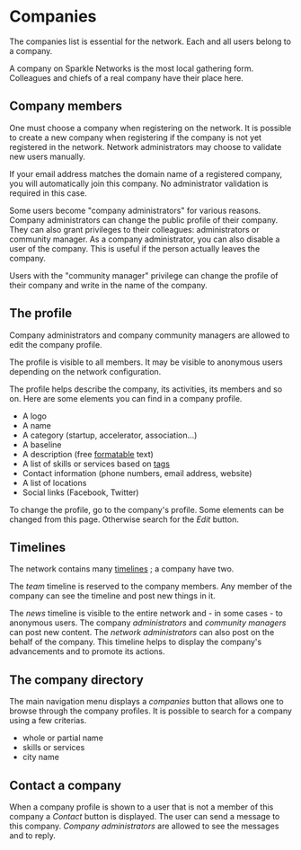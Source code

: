 Companies
=======================

The companies list is essential for the network. Each and all users belong to a company.

A company on Sparkle Networks is the most local gathering form. Colleagues and chiefs of a real company have their place here.

Company members
------------------------------

One must choose a company when registering on the network. It is possible to create a new company when registering if the company is not yet registered in the network. Network administrators may choose to validate new users manually.  

If your email address matches the domain name of a registered company, you will automatically join this company. No administrator validation is required in this case. 

Some users become "company administrators" for various reasons. Company administrators can change the public profile of their company. They can also grant privileges to their colleagues: administrators or community manager. As a company administrator, you can also disable a user of the company. This is useful if the person actually leaves the company.

Users with the "community manager" privilege can change the profile of their company and write in the name of the company. 


The profile
------------------------------

Company administrators and company community managers are allowed to edit the company profile. 

The profile is visible to all members. It may be visible to anonymous users depending on the network configuration.

The profile helps describe the company, its activities, its members and so on. Here are some elements you can find in a company profile.

- A logo
- A name
- A category (startup, accelerator, association...)
- A baseline
- A description (free [formatable](TextFormat.en.md) text)
- A list of skills or services based on [tags](Tags.en.md)
- Contact information (phone numbers, email address, website)
- A list of locations
- Social links (Facebook, Twitter)

To change the profile, go to the company's profile. Some elements can be changed from this page. Otherwise search for the *Edit* button.

Timelines
----------------

The network contains many [timelines](Timelines.en.md) ; a company have two.

The *team* timeline is reserved to the company members. Any member of the company can see the timeline and post new things in it.

The *news* timeline is visible to the entire network and - in some cases - to anonymous users. The company *administrators* and *community managers* can post new content. The *network administrators* can also post on the behalf of the company. This timeline helps to display the company's advancements and to promote its actions. 


The company directory
----------------------

The main navigation menu displays a *companies* button that allows one to browse through the company profiles. It is possible to search for a company using a few criterias.

- whole or partial name
- skills or services
- city name


Contact a company
-------------------

When a company profile is shown to a user that is not a member of this company a *Contact* button is displayed. The user can send a message to this company. *Company administrators* are allowed to see the messages and to reply.

